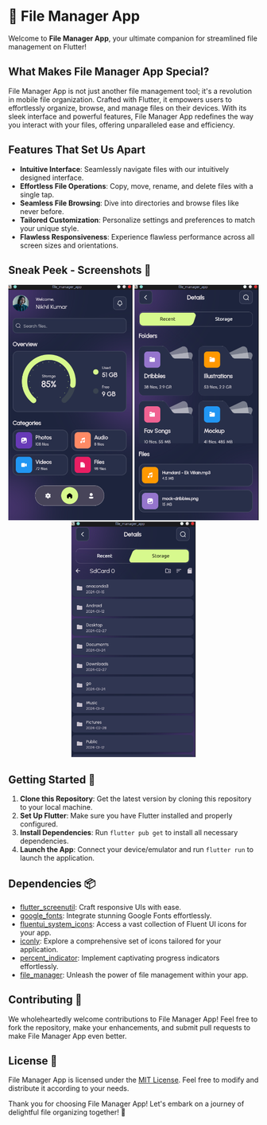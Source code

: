# 📁 File Manager App


Welcome to **File Manager App**, your ultimate companion for streamlined file management on Flutter!

## What Makes File Manager App Special?

File Manager App is not just another file management tool; it's a revolution in mobile file organization. Crafted with Flutter, it empowers users to effortlessly organize, browse, and manage files on their devices. With its sleek interface and powerful features, File Manager App redefines the way you interact with your files, offering unparalleled ease and efficiency.
  
## Features That Set Us Apart
 
- **Intuitive Interface**: Seamlessly navigate files with our intuitively designed interface.
- **Effortless File Operations**: Copy, move, rename, and delete files with a single tap.
- **Seamless File Browsing**: Dive into directories and browse files like never before.
- **Tailored Customization**: Personalize settings and preferences to match your unique style.
- **Flawless Responsiveness**: Experience flawless performance across all screen sizes and orientations.

## Sneak Peek - Screenshots 📸

<div align="center">
  <img src="assets/1.png" alt="Screenshot 1" width="250"/>
  <img src="assets/2.png" alt="Screenshot 2" width="250"/>
  <img src="assets/3.png" alt="Screenshot 3" width="250"/>
</div>

## Getting Started 🚀

1. **Clone this Repository**: Get the latest version by cloning this repository to your local machine.
2. **Set Up Flutter**: Make sure you have Flutter installed and properly configured.
3. **Install Dependencies**: Run `flutter pub get` to install all necessary dependencies.
4. **Launch the App**: Connect your device/emulator and run `flutter run` to launch the application.

## Dependencies 📦

- [flutter_screenutil](https://pub.dev/packages/flutter_screenutil): Craft responsive UIs with ease.
- [google_fonts](https://pub.dev/packages/google_fonts): Integrate stunning Google Fonts effortlessly.
- [fluentui_system_icons](https://pub.dev/packages/fluentui_system_icons): Access a vast collection of Fluent UI icons for your app.
- [iconly](https://pub.dev/packages/iconly): Explore a comprehensive set of icons tailored for your application.
- [percent_indicator](https://pub.dev/packages/percent_indicator): Implement captivating progress indicators effortlessly.
- [file_manager](https://pub.dev/packages/file_manager): Unleash the power of file management within your app.

## Contributing 🤝

We wholeheartedly welcome contributions to File Manager App! Feel free to fork the repository, make your enhancements, and submit pull requests to make File Manager App even better.

## License 📄

File Manager App is licensed under the [MIT License](LICENSE). Feel free to modify and distribute it according to your needs.

Thank you for choosing File Manager App! Let's embark on a journey of delightful file organizing together! 🌟
